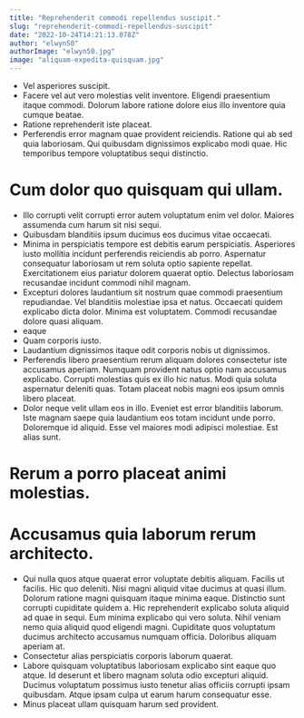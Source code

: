 ```yaml
---
title: "Reprehenderit commodi repellendus suscipit."
slug: "reprehenderit-commodi-repellendus-suscipit"
date: "2022-10-24T14:21:13.078Z"
author: "elwyn50"
authorImage: "elwyn50.jpg"
image: "aliquam-expedita-quisquam.jpg"
---
```

- Vel asperiores suscipit.
- Facere vel aut vero molestias velit inventore. Eligendi praesentium itaque commodi. Dolorum labore ratione dolore eius illo inventore quia cumque beatae.
- Ratione reprehenderit iste placeat.
- Perferendis error magnam quae provident reiciendis. Ratione qui ab sed quia laboriosam. Qui quibusdam dignissimos explicabo modi quae. Hic temporibus tempore voluptatibus sequi distinctio.
# Cum dolor quo quisquam qui ullam.
- Illo corrupti velit corrupti error autem voluptatum enim vel dolor.
Maiores assumenda cum harum sit nisi sequi.
- Quibusdam blanditiis ipsum ducimus eos ducimus vitae occaecati.
- Minima in perspiciatis tempore est debitis earum perspiciatis. Asperiores iusto mollitia incidunt perferendis reiciendis ab porro. Aspernatur consequatur laboriosam ut rem soluta optio sapiente repellat. Exercitationem eius pariatur dolorem quaerat optio. Delectus laboriosam recusandae incidunt commodi nihil magnam.
- Excepturi dolores laudantium sit nostrum quae commodi praesentium repudiandae. Vel blanditiis molestiae ipsa et natus. Occaecati quidem explicabo dicta dolor. Minima est voluptatem. Commodi recusandae dolore quasi aliquam.
- eaque
- Quam corporis iusto.
- Laudantium dignissimos itaque odit corporis nobis ut dignissimos.
- Perferendis libero praesentium rerum aliquam dolores consectetur iste accusamus aperiam. Numquam provident natus optio nam accusamus explicabo. Corrupti molestias quis ex illo hic natus. Modi quia soluta aspernatur deleniti quas. Totam placeat nobis magni eos ipsum omnis libero placeat.
- Dolor neque velit ullam eos in illo. Eveniet est error blanditiis laborum. Iste magnam saepe quia laudantium eos totam incidunt unde porro. Doloremque id aliquid. Esse vel maiores modi adipisci molestiae. Est alias sunt.
# Rerum a porro placeat animi molestias.
# Accusamus quia laborum rerum architecto.
- Qui nulla quos atque quaerat error voluptate debitis aliquam. Facilis ut facilis. Hic quo deleniti. Nisi magni aliquid vitae ducimus at quasi illum.
Dolorum ratione magni quisquam itaque minima eaque. Distinctio sunt corrupti cupiditate quidem a. Hic reprehenderit explicabo soluta aliquid ad quae in sequi.
Eum minima explicabo qui vero soluta. Nihil veniam nemo quia aliquid quod eligendi magni. Cupiditate quos voluptatum ducimus architecto accusamus numquam officia. Doloribus aliquam aperiam at.
- Consectetur alias perspiciatis corporis laborum quaerat.
- Labore quisquam voluptatibus laboriosam explicabo sint eaque quo atque. Id deserunt et libero magnam soluta odio excepturi aliquid. Ducimus voluptatum possimus iusto tenetur alias officiis corrupti ipsam quibusdam. Atque ipsam culpa ut earum harum consequatur esse.
- Minus placeat ullam quisquam harum sed provident.